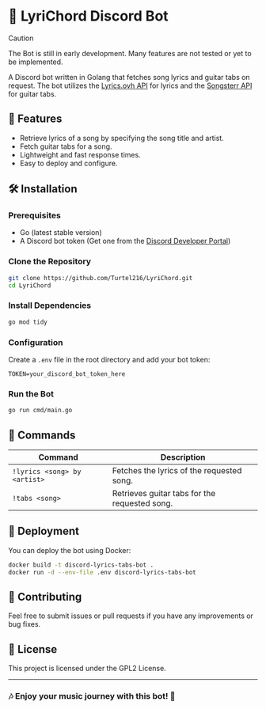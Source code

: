 # 🎵 LyriChord Discord Bot

> [!CAUTION]
> The Bot is still in early development. Many features are not tested or yet to be implemented.

A Discord bot written in Golang that fetches song lyrics and guitar tabs on request. The bot utilizes the [Lyrics.ovh API](https://lyricsovh.docs.apiary.io/#) for lyrics and the [Songsterr API](https://www.songsterr.com/a/wa/api) for guitar tabs.

## 🚀 Features
- Retrieve lyrics of a song by specifying the song title and artist.
- Fetch guitar tabs for a song.
- Lightweight and fast response times.
- Easy to deploy and configure.

## 🛠️ Installation

### Prerequisites
- Go (latest stable version)
- A Discord bot token (Get one from the [Discord Developer Portal](https://discord.com/developers/applications))

### Clone the Repository
```sh
git clone https://github.com/Turtel216/LyriChord.git
cd LyriChord
```

### Install Dependencies
```sh
go mod tidy
```

### Configuration
Create a `.env` file in the root directory and add your bot token:
```env
TOKEN=your_discord_bot_token_here
```

### Run the Bot
```sh
go run cmd/main.go
```

## 📜 Commands
| Command | Description |
|---------|-------------|
| `!lyrics <song> by <artist>` | Fetches the lyrics of the requested song. |
| `!tabs <song>` | Retrieves guitar tabs for the requested song. |

## 🔧 Deployment
You can deploy the bot using Docker:
```sh
docker build -t discord-lyrics-tabs-bot .
docker run -d --env-file .env discord-lyrics-tabs-bot
```

## 🤝 Contributing
Feel free to submit issues or pull requests if you have any improvements or bug fixes.

## 📜 License
This project is licensed under the GPL2 License.

---

### 🎶 Enjoy your music journey with this bot! 🎸
